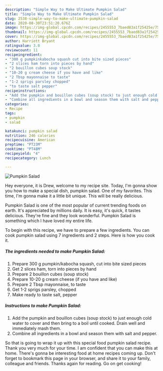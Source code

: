 ```yaml
---
description: "Simple Way to Make Ultimate Pumpkin Salad"
title: "Simple Way to Make Ultimate Pumpkin Salad"
slug: 2538-simple-way-to-make-ultimate-pumpkin-salad
date: 2020-08-30T23:51:20.676Z
image: https://img-global.cpcdn.com/recipes/2455553_7baed83a1f25425e/751x532cq70/pumpkin-salad-recipe-main-photo.jpg
thumbnail: https://img-global.cpcdn.com/recipes/2455553_7baed83a1f25425e/751x532cq70/pumpkin-salad-recipe-main-photo.jpg
cover: https://img-global.cpcdn.com/recipes/2455553_7baed83a1f25425e/751x532cq70/pumpkin-salad-recipe-main-photo.jpg
author: Harriett Bryant
ratingvalue: 3.8
reviewcount: 11
recipeingredient:
- "300 g pumpkinkabocha squash cut into bite sized pieces"
- "2 slices ham torn into pieces by hand"
- "2 bouillon cubes soup stock"
- "10-20 g cream cheese if you have and like"
- "2 Tbsp mayonnaise to taste"
- "1-2 sprigs parsley chopped"
- "to taste salt pepper"
recipeinstructions:
- "Add the pumpkin and bouillon cubes (soup stock) to just enough cold water to cover and then bring to a boil until cooked. Drain well and immediately mash them."
- "Combine all ingredients in a bowl and season them with salt and pepper."
categories:
- Recipe
tags:
- pumpkin
- salad

katakunci: pumpkin salad 
nutrition: 246 calories
recipecuisine: American
preptime: "PT23M"
cooktime: "PT48M"
recipeyield: "4"
recipecategory: Lunch

---
```



![Pumpkin Salad](https://img-global.cpcdn.com/recipes/2455553_7baed83a1f25425e/751x532cq70/pumpkin-salad-recipe-main-photo.jpg)

Hey everyone, it is Drew, welcome to my recipe site. Today, I'm gonna show you how to make a special dish, pumpkin salad. One of my favorites. This time, I'm gonna make it a little bit unique. This will be really delicious.

Pumpkin Salad is one of the most popular of current trending foods on earth. It's appreciated by millions daily. It is easy, it's quick, it tastes delicious. They're fine and they look wonderful. Pumpkin Salad is something which I have loved my entire life.




To begin with this recipe, we have to prepare a few ingredients. You can cook pumpkin salad using 7 ingredients and 2 steps. Here is how you cook it.

<!--inarticleads1-->

##### The ingredients needed to make Pumpkin Salad:

1. Prepare 300 g pumpkin/kabocha squash, cut into bite sized pieces
1. Get 2 slices ham, torn into pieces by hand
1. Prepare 2 bouillon cubes (soup stock)
1. Prepare 10-20 g cream cheese (if you have and like)
1. Prepare 2 Tbsp mayonnaise, to taste
1. Get 1-2 sprigs parsley, chopped
1. Make ready to taste salt, pepper




<!--inarticleads2-->

##### Instructions to make Pumpkin Salad:

1. Add the pumpkin and bouillon cubes (soup stock) to just enough cold water to cover and then bring to a boil until cooked. Drain well and immediately mash them.
1. Combine all ingredients in a bowl and season them with salt and pepper.




So that is going to wrap it up with this special food pumpkin salad recipe. Thank you very much for your time. I am confident that you can make this at home. There's gonna be interesting food at home recipes coming up. Don't forget to bookmark this page in your browser, and share it to your family, colleague and friends. Thanks again for reading. Go on get cooking!
